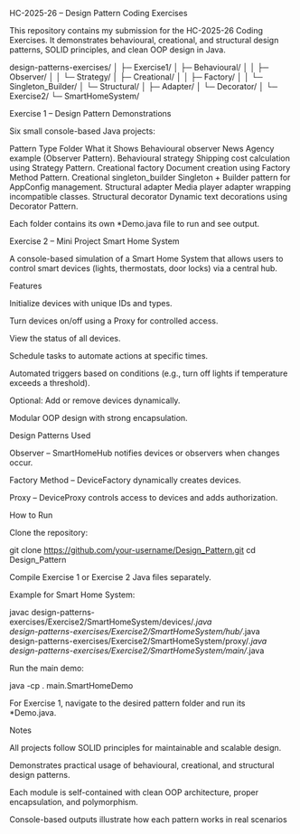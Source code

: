 HC-2025-26 – Design Pattern Coding Exercises

This repository contains my submission for the HC-2025-26 Coding Exercises.
It demonstrates behavioural, creational, and structural design patterns, SOLID principles, and clean OOP design in Java.

design-patterns-exercises/
│
├─ Exercise1/
│   ├─ Behavioural/
│   │   ├─ Observer/
│   │   └─ Strategy/
│   ├─ Creational/
│   │   ├─ Factory/
│   │   └─ Singleton_Builder/
│   └─ Structural/
│       ├─ Adapter/
│       └─ Decorator/
│
└─ Exercise2/
    └─ SmartHomeSystem/

Exercise 1 – Design Pattern Demonstrations

Six small console-based Java projects:

Pattern Type	Folder	What it Shows
Behavioural	observer	News Agency example (Observer Pattern).
Behavioural	strategy	Shipping cost calculation using Strategy Pattern.
Creational	factory	Document creation using Factory Method Pattern.
Creational	singleton_builder	Singleton + Builder pattern for AppConfig management.
Structural	adapter	Media player adapter wrapping incompatible classes.
Structural	decorator	Dynamic text decorations using Decorator Pattern.

Each folder contains its own *Demo.java file to run and see output.

Exercise 2 – Mini Project
Smart Home System

A console-based simulation of a Smart Home System that allows users to control smart devices (lights, thermostats, door locks) via a central hub.

Features

Initialize devices with unique IDs and types.

Turn devices on/off using a Proxy for controlled access.

View the status of all devices.

Schedule tasks to automate actions at specific times.

Automated triggers based on conditions (e.g., turn off lights if temperature exceeds a threshold).

Optional: Add or remove devices dynamically.

Modular OOP design with strong encapsulation.

Design Patterns Used

Observer – SmartHomeHub notifies devices or observers when changes occur.

Factory Method – DeviceFactory dynamically creates devices.

Proxy – DeviceProxy controls access to devices and adds authorization.

How to Run

Clone the repository:

git clone https://github.com/your-username/Design_Pattern.git
cd Design_Pattern


Compile Exercise 1 or Exercise 2 Java files separately.

Example for Smart Home System:

javac design-patterns-exercises/Exercise2/SmartHomeSystem/devices/*.java \
      design-patterns-exercises/Exercise2/SmartHomeSystem/hub/*.java \
      design-patterns-exercises/Exercise2/SmartHomeSystem/proxy/*.java \
      design-patterns-exercises/Exercise2/SmartHomeSystem/main/*.java


Run the main demo:

java -cp . main.SmartHomeDemo


For Exercise 1, navigate to the desired pattern folder and run its *Demo.java.

Notes

All projects follow SOLID principles for maintainable and scalable design.

Demonstrates practical usage of behavioural, creational, and structural design patterns.

Each module is self-contained with clean OOP architecture, proper encapsulation, and polymorphism.

Console-based outputs illustrate how each pattern works in real scenarios